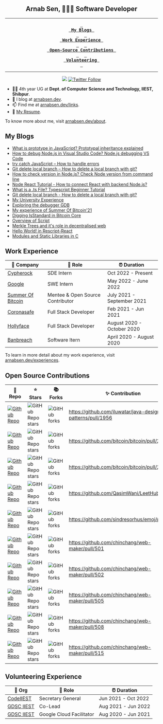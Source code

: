 
<h2 align="center">Arnab Sen, 👨🏾‍💻 Software Developer</h2>

<div align="center">

---

**[<kbd> <br> My Blogs <br> </kbd>](#my-blogs)** 
**[<kbd> <br> Work Experience <br> </kbd>](#work-experience)** 
**[<kbd> <br> Open-Source Contributions <br> </kbd>](#open-source-contributions)** 
**[<kbd> <br> Volunteering <br> </kbd>](#volunteering-experience)**

---

<a href="https://www.linkedin.com/in/arnab-sen-b6950a194/"><img src="https://img.shields.io/badge/-Arnab-blue?style=for-the-badge&logo=Linkedin&logoColor=white&link=https://www.linkedin.com/in/arnab-sen-b6950a194/)](https://www.linkedin.com/in/arnab-sen-b6950a194/"></a>
<a href="https://twitter.com/intent/follow?screen_name=ArnabSen1729"><img alt="Twitter Follow" src="https://img.shields.io/twitter/follow/ArnabSen1729?color=blue&label=%40ArnabSen1729&logo=twitter&style=for-the-badge"></a>

</div>

- 👨‍🎓 4th year UG at **Dept. of Computer Science and Technology, IIEST, Shibpur**.
- 📝 I blog at [arnabsen.dev](https://arnabsen.dev).
- 📫 Find me at [arnabsen.dev/links](https://arnabsen.dev/links).
- 📜 [My Resume](https://arnabsen.dev/resume.pdf).

To know more about me, visit [arnabsen.dev/about](https://arnabsen.dev/about).

## My Blogs

- [What is prototype in JavaScript? Prototypal inheritance explained](https://codedamn.com/news/javascript/what-is-prototype-in-javascript)
- [How to debug Node.js in Visual Studio Code? Node.js debugging VS Code](https://codedamn.com/news/nodejs/how-to-debug-node-js)
- [try catch JavaScript – How to handle errors](https://codedamn.com/news/javascript/try-catch-javascript)
- [Git delete local branch – How to delete a local branch with git?](https://codedamn.com/news/programming/git-delete-local-branch)
- [How to check version in Node.js? Check Node version from command line](https://codedamn.com/news/nodejs/how-to-check-the-version)
- [Node React Tutorial - How to connect React with backend Node.js?](https://codedamn.com/news/reactjs/how-to-connect-react-with-node-js)
- [What is a .ts File? Typescript Beginner Tutorial](https://codedamn.com/news/typescript/what-is-a-ts-file)
- [Git delete local branch - How to delete a local branch with git?](https://codedamn.com/news/programming/git-delete-local-branch)
- [My University Experience](https://arnabsen.hashnode.dev/my-university-experience)
- [Exploring the debugger GDB](https://arnabsen.hashnode.dev/exploring-the-debugger-gdb)
- [My experience of Summer Of Bitcoin'21](https://arnabsen.hashnode.dev/my-experience-of-summer-of-bitcoin21)
- [Digging IsStandard in Bitcoin Core](https://arnabsen.netlify.app/posts/digging-isstandard/)
- [Overview of Script](https://arnabsen.netlify.app/posts/overview-of-script/)
- [Merkle Trees and it's role in decentralised web](https://arnabsen.netlify.app/posts/merkle_trees/)
- [Hello World! in Rescript-React](https://arnabsen.netlify.app/posts/rescript-react-hello-world/)
- [Modules and Static Libraries in C](https://arnabsen.netlify.app/posts/modules_libraries_c/)

## Work Experience

| 🏢 Company | 💼 Role | ⏰ Duration |
| --- | --- | --- |
| [Cypherock](www.cypherock.com) | SDE Intern | Oct 2022 - Present |
| [Google](www.google.com) | SWE Intern | May 2022 - June 2022 |
| [Summer Of Bitcoin](https://summerofbitcoin.org/) | Mentee & Open Source Contributor | July 2021 - September 2021 |
| [Coronasafe](https://life.coronasafe.network/) | Full Stack Developer | Feb 2021 - Jun 2021 |
| [Hollyface](https://hollyface.com/) | Full Stack Developer | August 2020 - October 2020 |
| [Banbreach](https://banbreach.com/) | Software Itern | April 2020 - August 2020 |

To learn in more detail about my work experience, visit [arnabsen.dev/experiences](https://arnabsen.dev/experiences).

## Open Source Contributions

| 🎁 Repo | ⭐ Stars | 📚 Forks | ✨ Contribution |
| --- | --- | --- | --- |
| [![Github Repo](https://img.shields.io/badge/iluwatar-java--design--patterns-blue?style=flat-square)](https://github.com/iluwatar/java-design-patterns) | ![GitHub Repo stars](https://img.shields.io/github/stars/iluwatar/java-design-patterns?style=flat-square) | ![GitHub forks](https://img.shields.io/github/forks/iluwatar/java-design-patterns?style=flat-square) | <https://github.com/iluwatar/java-design-patterns/pull/1956> |
| [![Github Repo](https://img.shields.io/badge/bitcoin-bitcoin-blue?style=flat-square)](https://github.com/bitcoin/bitcoin) | ![GitHub Repo stars](https://img.shields.io/github/stars/bitcoin/bitcoin?style=flat-square) | ![GitHub forks](https://img.shields.io/github/forks/bitcoin/bitcoin?style=flat-square) | <https://github.com/bitcoin/bitcoin/pull/23907> |
| [![Github Repo](https://img.shields.io/badge/bitcoin-bitcoin-blue?style=flat-square)](https://github.com/bitcoin/bitcoin) | ![GitHub Repo stars](https://img.shields.io/github/stars/bitcoin/bitcoin?style=flat-square) | ![GitHub forks](https://img.shields.io/github/forks/bitcoin/bitcoin?style=flat-square) | <https://github.com/bitcoin/bitcoin/pull/22902> |
| [![Github Repo](https://img.shields.io/badge/QasimWani-LeetHub-blue?style=flat-square)](https://github.com/QasimWani/LeetHub) | ![GitHub Repo stars](https://img.shields.io/github/stars/QasimWani/LeetHub?style=flat-square) | ![GitHub forks](https://img.shields.io/github/forks/QasimWani/LeetHub?style=flat-square) | <https://github.com/QasimWani/LeetHub/pull/18> |
| [![Github Repo](https://img.shields.io/badge/sindresorhus-emoj-blue?style=flat-square)](https://github.com/sindresorhus/emoj) | ![GitHub Repo stars](https://img.shields.io/github/stars/sindresorhus/emoj?style=flat-square) | ![GitHub forks](https://img.shields.io/github/forks/sindresorhus/emoj?style=flat-square) | <https://github.com/sindresorhus/emoj/pull/53> |
| [![Github Repo](https://img.shields.io/badge/chinchang-web--maker-blue?style=flat-square)](https://github.com/chinchang/web-maker) | ![GitHub Repo stars](https://img.shields.io/github/stars/chinchang/web-maker?style=flat-square) | ![GitHub forks](https://img.shields.io/github/forks/chinchang/web-maker?style=flat-square) | <https://github.com/chinchang/web-maker/pull/501> |
| [![Github Repo](https://img.shields.io/badge/chinchang-web--maker-blue?style=flat-square)](https://github.com/chinchang/web-maker) | ![GitHub Repo stars](https://img.shields.io/github/stars/chinchang/web-maker?style=flat-square) | ![GitHub forks](https://img.shields.io/github/forks/chinchang/web-maker?style=flat-square) | <https://github.com/chinchang/web-maker/pull/502> |
| [![Github Repo](https://img.shields.io/badge/chinchang-web--maker-blue?style=flat-square)](https://github.com/chinchang/web-maker) | ![GitHub Repo stars](https://img.shields.io/github/stars/chinchang/web-maker?style=flat-square) | ![GitHub forks](https://img.shields.io/github/forks/chinchang/web-maker?style=flat-square) | <https://github.com/chinchang/web-maker/pull/505> |
| [![Github Repo](https://img.shields.io/badge/chinchang-web--maker-blue?style=flat-square)](https://github.com/chinchang/web-maker) | ![GitHub Repo stars](https://img.shields.io/github/stars/chinchang/web-maker?style=flat-square) | ![GitHub forks](https://img.shields.io/github/forks/chinchang/web-maker?style=flat-square) | <https://github.com/chinchang/web-maker/pull/508> |
| [![Github Repo](https://img.shields.io/badge/chinchang-web--maker-blue?style=flat-square)](https://github.com/chinchang/web-maker) | ![GitHub Repo stars](https://img.shields.io/github/stars/chinchang/web-maker?style=flat-square) | ![GitHub forks](https://img.shields.io/github/forks/chinchang/web-maker?style=flat-square) | <https://github.com/chinchang/web-maker/pull/515> |

## Volunteering Experience

| 🏢 Org | 💼 Role | ⏰ Duration |
| --- | --- | --- |
| [CodeIIEST](https://www.linkedin.com/company/codeiiest-iiest) | Secretary General | Jun 2021 - Oct 2022  |
| [GDSC IIEST](https://www.linkedin.com/company/gdsc-iiest) | Co-Lead | Aug 2021 - Jun 2022  |
| [GDSC IIEST](https://www.linkedin.com/company/gdsc-iiest) | Google Cloud Facilitator | Aug 2020 - Jun 2021  |

</div>
